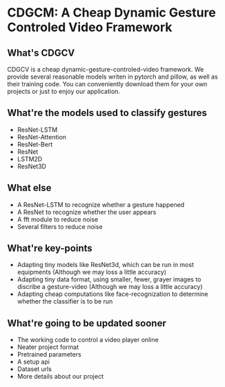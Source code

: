# CDGCM: A Cheap Dynamic Gesture Controled Video Framework

## What's CDGCV
  CDGCV is a cheap dynamic-gesture-controled-video framework. We provide several reasonable models writen in pytorch and pillow, as well as their training code. You can conveniently download them for your own projects or just to enjoy our application.

## What're the models used to classify gestures
* ResNet-LSTM
* ResNet-Attention
* ResNet-Bert
* ResNet
* LSTM2D
* ResNet3D

## What else
* A ResNet-LSTM to recognize whether a gesture happened
* A ResNet to recognize whether the user appears
* A fft module to reduce noise
* Several filters to reduce noise

## What're key-points
* Adapting tiny models like ResNet3d, which can be run in most equipments (Although we may loss a little accuracy)
* Adapting tiny data format, using smaller, fewer, grayer images to discribe a gesture-video (Although we may loss a little accuracy)
* Adapting cheap computations like face-recognization to determine whether the classifier is to be run

## What're going to be updated sooner
* The working code to control a video player online
* Neater project format
* Pretrained parameters
* A setup api
* Dataset urls
* More details about our project


